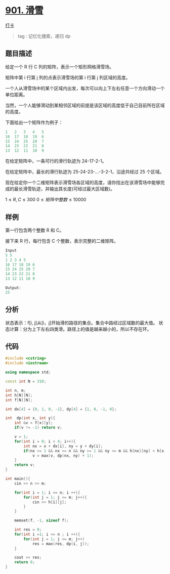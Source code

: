 # [901. 滑雪](https://www.acwing.com/problem/content/903/)

[打卡](https://www.acwing.com/activity/content/problem/content/1013/1/)

> tag : 记忆化搜索，递归 dp

## 题目描述

给定一个 R 行 C 列的矩阵，表示一个矩形网格滑雪场。

矩阵中第 i 行第 j 列的点表示滑雪场的第 i 行第 j 列区域的高度。

一个人从滑雪场中的某个区域内出发，每次可以向上下左右任意一个方向滑动一个单位距离。

当然，一个人能够滑动到某相邻区域的前提是该区域的高度低于自己目前所在区域的高度。

下面给出一个矩阵作为例子：

```c++
1   2   3   4   5
16  17  18  19  6
15  24  25  20  7
14  23  22  21  8
13  12  11  10  9
```

在给定矩阵中，一条可行的滑行轨迹为 24-17-2-1。

在给定矩阵中，最长的滑行轨迹为 25-24-23-…-3-2-1，沿途共经过 25 个区域。

现在给定你一个二维矩阵表示滑雪场各区域的高度，请你找出在该滑雪场中能够完成的最长滑雪轨迹，并输出其长度(可经过最大区域数)。

$1 ≤ R, C ≤ 300$
$0 ≤ 矩阵中整数 ≤ 10000$

## 样例

第一行包含两个整数 R 和 C。

接下来 R 行，每行包含 C 个整数，表示完整的二维矩阵。

```c++
Input
5 5
1 2 3 4 5
16 17 18 19 6
15 24 25 20 7
14 23 22 21 8
13 12 11 10 9

Output:
25
```

## 分析

状态表示：f[i, j]从[i，j]开始滑的路径的集合。集合中路经过区域数的最大值。
状态计算：分为上下左右四类滑。路径上的值是越来越小的，所以不存在环。

## 代码

```c++
#include <cstring>
#include <iostream>

using namespace std;

const int N = 310;

int n, m;
int h[N][N];
int f[N][N];

int dx[4] = {0, 1, 0, -1}, dy[4] = {1, 0, -1, 0};

int  dp(int x, int y){
    int &v = f[x][y];
    if(v != -1) return v;

    v = 1;
    for(int i = 0; i < 4; i++){
        int nx = x + dx[i], ny = y + dy[i];
        if(nx >= 1 && nx <= n && ny >= 1 && ny <= m && h[nx][ny] < h[x][y])
            v = max(v, dp(nx, ny) + 1);
    }
    return v;
}

int main(){
    cin >> n >> m;

    for(int i = 1; i <= n; i ++){
        for(int j = 1; j <= m; j++){
            cin >> h[i][j];
        }
    }

    memset(f, -1, sizeof f);

    int res = 0;
    for(int i =1; i <= n ; i ++){
        for(int j = 1; j <= m; j++)
            res = max(res, dp(i, j));
    }

    cout << res;
    return 0;
}
```
